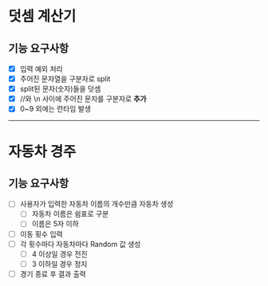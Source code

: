 # 덧셈 계산기
## 기능 요구사항
- [x] 입력 예외 처리
- [x] 주어진 문자열을 구분자로 split
- [x] split된 문자(숫자)들을 덧셈
- [x] //와 \n 사이에 주어진 문자를 구분자로 **추가**
- [x] 0~9 외에는 런타임 발생

---
# 자동차 경주
## 기능 요구사항
- [ ] 사용자가 입력한 자동차 이름의 개수만큼 자동차 생성
  - [ ] 자동차 이름은 쉼표로 구분
  - [ ] 이름은 5자 이하
- [ ] 이동 횟수 입력
- [ ] 각 횟수마다 자동차마다 Random 값 생성
  - [ ] 4 이상일 경우 전진
  - [ ] 3 이하일 경우 정지
- [ ] 경기 종료 후 결과 출력